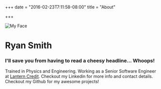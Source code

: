 +++
date = "2016-02-23T7:11:58-08:00"
title = "About"

+++

![My Face](https://lh3.googleusercontent.com/-7p1ZN9D7SvY/AAAAAAAAAAI/AAAAAAAAAAA/AAomvV2AExX2i-Iopp84-9f60J44Taurcw/s192-c-mo/photo.jpg)

# Ryan Smith

### I'll save you from having to read a cheesy headline... Whoops!

Trained in Physics and Engineering. Working as a Senior Software Engineer at [Lantern Credit](www.lanterncredit.com). Checkout my Linkedin for more info and contact details. Checkout my Github for my awesome projects!